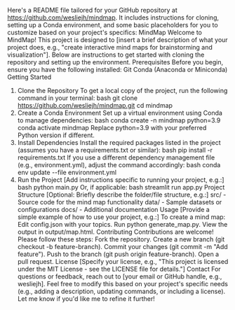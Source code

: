 Here's a README file tailored for your GitHub repository at https://github.com/wesliejh/mindmap. It includes instructions for cloning, setting up a Conda environment, and some basic placeholders for you to customize based on your project's specifics:
MindMap
Welcome to MindMap! This project is designed to [insert a brief description of what your project does, e.g., "create interactive mind maps for brainstorming and visualization"]. Below are instructions to get started with cloning the repository and setting up the environment.
Prerequisites
Before you begin, ensure you have the following installed:
Git
Conda (Anaconda or Miniconda)
Getting Started
1. Clone the Repository
To get a local copy of the project, run the following command in your terminal:
bash
git clone https://github.com/wesliejh/mindmap.git
cd mindmap
2. Create a Conda Environment
Set up a virtual environment using Conda to manage dependencies:
bash
conda create -n mindmap python=3.9
conda activate mindmap
Replace python=3.9 with your preferred Python version if different.
3. Install Dependencies
Install the required packages listed in the project (assumes you have a requirements.txt or similar):
bash
pip install -r requirements.txt
If you use a different dependency management file (e.g., environment.yml), adjust the command accordingly:
bash
conda env update --file environment.yml
4. Run the Project
[Add instructions specific to running your project, e.g.:]
bash
python main.py
Or, if applicable:
bash
streamlit run app.py
Project Structure
[Optional: Briefly describe the folder/file structure, e.g.:]
src/ - Source code for the mind map functionality
data/ - Sample datasets or configurations
docs/ - Additional documentation
Usage
[Provide a simple example of how to use your project, e.g.:]
To create a mind map:
Edit config.json with your topics.
Run python generate_map.py.
View the output in output/map.html.
Contributing
Contributions are welcome! Please follow these steps:
Fork the repository.
Create a new branch (git checkout -b feature-branch).
Commit your changes (git commit -m "Add feature").
Push to the branch (git push origin feature-branch).
Open a pull request.
License
[Specify your license, e.g., "This project is licensed under the MIT License - see the LICENSE file for details."]
Contact
For questions or feedback, reach out to [your email or GitHub handle, e.g., wesliejh].
Feel free to modify this based on your project's specific needs (e.g., adding a description, updating commands, or including a license). Let me know if you'd like me to refine it further!

